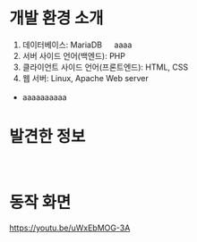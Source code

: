 # 개발 환경 소개
1. 데이터베이스: MariaDB
　
 aaaa
2. 서버 사이드 언어(백엔드): PHP
3. 클라이언트 사이드 언어(프론트엔드): HTML, CSS
4. 웹 서버: Linux, Apache Web server
- aaaaaaaaaa
　
　
 　
# 발견한 정보


　
　
 
# 동작 화면
https://youtu.be/uWxEbMOG-3A
